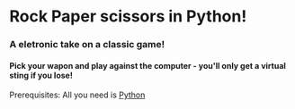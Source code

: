 # Rock Paper scissors in Python!
### A eletronic take on a classic game!
#### Pick your wapon and play against the computer - you'll only get a virtual sting if you lose!

Prerequisites: All you need is [Python]()